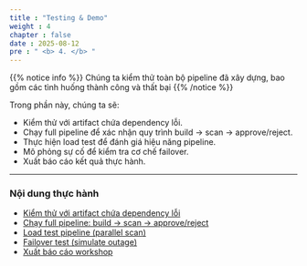 ```yaml
---
title : "Testing & Demo"
weight : 4
chapter : false
date : 2025-08-12
pre : " <b> 4. </b> "
---
```


{{% notice info %}}
Chúng ta kiểm thử toàn bộ pipeline đã xây dựng, bao gồm các tình huống thành công và thất bại
{{% /notice %}}

Trong phần này, chúng ta sẽ:
- Kiểm thử với artifact chứa dependency lỗi.
- Chạy full pipeline để xác nhận quy trình build → scan → approve/reject.
- Thực hiện load test để đánh giá hiệu năng pipeline.
- Mô phỏng sự cố để kiểm tra cơ chế failover.
- Xuất báo cáo kết quả thực hành.

---

### **Nội dung thực hành**
- [Kiểm thử với artifact chứa dependency lỗi](4.1-test-vulnerable-artifact/)
- [Chạy full pipeline: build → scan → approve/reject](4.2-run-full-pipeline/)
- [Load test pipeline (parallel scan)](4.3-load-test-pipeline/)
- [Failover test (simulate outage)](4.4-failover-test/)
- [Xuất báo cáo workshop](4.5-generate-report/)
